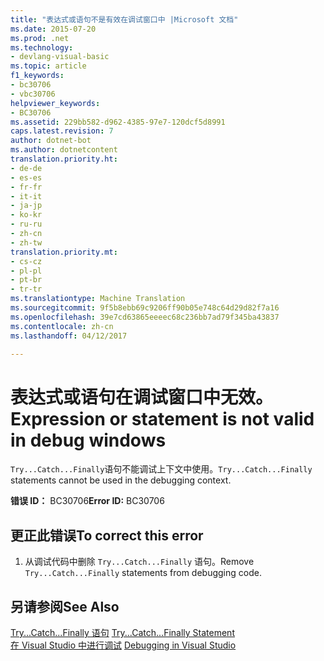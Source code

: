 ```yaml
---
title: "表达式或语句不是有效在调试窗口中 |Microsoft 文档"
ms.date: 2015-07-20
ms.prod: .net
ms.technology:
- devlang-visual-basic
ms.topic: article
f1_keywords:
- bc30706
- vbc30706
helpviewer_keywords:
- BC30706
ms.assetid: 229bb582-d962-4385-97e7-120dcf5d8991
caps.latest.revision: 7
author: dotnet-bot
ms.author: dotnetcontent
translation.priority.ht:
- de-de
- es-es
- fr-fr
- it-it
- ja-jp
- ko-kr
- ru-ru
- zh-cn
- zh-tw
translation.priority.mt:
- cs-cz
- pl-pl
- pt-br
- tr-tr
ms.translationtype: Machine Translation
ms.sourcegitcommit: 9f5b8ebb69c9206ff90b05e748c64d29d82f7a16
ms.openlocfilehash: 39e7cd63865eeeec68c236bb7ad79f345ba43837
ms.contentlocale: zh-cn
ms.lasthandoff: 04/12/2017

---
```

# <a name="expression-or-statement-is-not-valid-in-debug-windows"></a><span data-ttu-id="46c13-102">表达式或语句在调试窗口中无效。</span><span class="sxs-lookup"><span data-stu-id="46c13-102">Expression or statement is not valid in debug windows</span></span>
<span data-ttu-id="46c13-103">`Try...Catch...Finally`语句不能调试上下文中使用。</span><span class="sxs-lookup"><span data-stu-id="46c13-103">`Try...Catch...Finally` statements cannot be used in the debugging context.</span></span>  
  
 <span data-ttu-id="46c13-104">**错误 ID：** BC30706</span><span class="sxs-lookup"><span data-stu-id="46c13-104">**Error ID:** BC30706</span></span>  
  
## <a name="to-correct-this-error"></a><span data-ttu-id="46c13-105">更正此错误</span><span class="sxs-lookup"><span data-stu-id="46c13-105">To correct this error</span></span>  
  
1.  <span data-ttu-id="46c13-106">从调试代码中删除 `Try...Catch...Finally` 语句。</span><span class="sxs-lookup"><span data-stu-id="46c13-106">Remove `Try...Catch...Finally` statements from debugging code.</span></span>  
  
## <a name="see-also"></a><span data-ttu-id="46c13-107">另请参阅</span><span class="sxs-lookup"><span data-stu-id="46c13-107">See Also</span></span>  
 <span data-ttu-id="46c13-108">[Try...Catch...Finally 语句](../../visual-basic/language-reference/statements/try-catch-finally-statement.md) </span><span class="sxs-lookup"><span data-stu-id="46c13-108">[Try...Catch...Finally Statement](../../visual-basic/language-reference/statements/try-catch-finally-statement.md) </span></span>  
<span data-ttu-id="46c13-109"> [在 Visual Studio 中进行调试](https://docs.microsoft.com/visualstudio/debugger/debugging-in-visual-studio)</span><span class="sxs-lookup"><span data-stu-id="46c13-109"> [Debugging in Visual Studio](https://docs.microsoft.com/visualstudio/debugger/debugging-in-visual-studio)</span></span>
